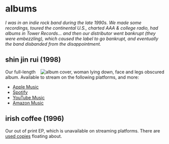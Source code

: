 # albums

_I was in an indie rock band during the late 1990s. We made some recordings, toured the continental U.S., charted AAA & college radio, had albums in Tower Records… and then our distributor went bankrupt (they were embezzling), which caused the label to go bankrupt, and eventually the band disbanded from the disappointment._

## shin jin rui (1998)

<div style="float: right;">
  <img src="https://is3-ssl.mzstatic.com/image/thumb/Music/y2003/m12/d11/h20/s05.neshiner.tif/200x200bb.webp" title="Shin Jin Rui" alt="album cover, woman lying down, face and legs obscured" />
</div>

Our full-length album. Available to stream on the following platforms, and more:

- [Apple Music](https://music.apple.com/us/album/shin-jin-rui/4058385)
- [Spotify](https://open.spotify.com/album/4U8QKNZXmOZgDzHDm6RDoe)
- [YouTube Music](https://music.youtube.com/playlist?list=OLAK5uy_m02SZ1HMI0pda5YiU8c7BJQv9niXYHDpU)
- [Amazon Music](https://www.amazon.com/Shin-Jin-Rui-Adam/dp/B0012D80EC)

## irish coffee (1996)

Our out of print EP, which is unavailable on streaming platforms. There are [used copies](https://www.amazon.com/Irish-Coffee-Adam/dp/B000CA9WS4) floating about.
